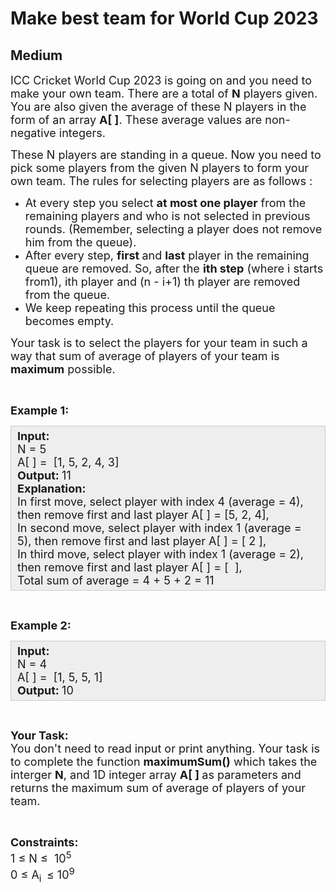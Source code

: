 # Make best team for World Cup 2023
## Medium
<div class="problems_problem_content__Xm_eO"><p><span style="font-size: 18px;">ICC Cricket World Cup 2023 is going on and you need to make your own team. There are a </span><span style="font-size: 18px;">total of <strong>N</strong> players given. You are also given the average of these N players in the form of an </span><span style="font-size: 18px;">array <strong>A[ ]</strong>. These average values are non-negative integers.</span></p>
<p><span style="font-size: 18px;">These N players are standing in a queue. Now you need to pick some players from the given N </span><span style="font-size: 18px;">players to form your own team. The rules for selecting players are as follows :</span></p>
<ul>
<li><span style="font-size: 18px;">At every step you select <strong>at most one player</strong> from the remaining players and who is not </span><span style="font-size: 18px;">selected in previous rounds. (Remember, selecting a player does not remove him from </span><span style="font-size: 18px;">the queue).</span></li>
<li><span style="font-size: 18px;">After every step, <strong>first </strong>and <strong>last</strong> player in the remaining queue are removed. So, after the </span><span style="font-size: 18px;"><strong>ith step</strong> (where i starts from1), ith player and (n - i+1) th player are removed from the </span><span style="font-size: 18px;">queue.</span></li>
<li><span style="font-size: 18px;">We keep repeating this process until the queue becomes empty.</span></li>
</ul>
<p><span style="font-size: 18px;">Your task is to select the players for your team in such a way that sum of average of players of </span><span style="font-size: 18px;">your team is <strong>maximum</strong> possible.</span></p>
<p>&nbsp;</p>
<p><span style="font-size: 18px;"><strong>Example 1:</strong></span></p>
<div style="--darkreader-inline-bgcolor: #222426; --darkreader-inline-bgimage: initial; --darkreader-inline-border-bottom: #3e4446; --darkreader-inline-border-left: #3e4446; --darkreader-inline-border-right: #3e4446; --darkreader-inline-border-top: #3e4446; background: #eeeeee; border: 1px solid #cccccc; padding: 5px 10px;"><span style="font-size: 18px;"><strong>Input:</strong><br>N = 5<br>A[ ] =&nbsp; [1, 5, 2, 4, 3]<br><strong>Output: </strong>11<br><strong>Explanation:</strong>&nbsp;<br>In first move, select player with index 4 (average = 4), then remove first and last player A[ ] = [5, 2, 4],&nbsp;<br>In second move, select player with index 1 (average = 5), then remove first and last player A[ ] = [ 2 ],<br>In third move, select player with index 1 (average = 2), then remove first and last player A[ ] = [&nbsp; ],<br>Total sum of average = 4 + 5 + 2 = 11</span></div>
<p>&nbsp;</p>
<p><span style="font-size: 18px;"><strong>Example 2:</strong></span></p>
<div style="--darkreader-inline-bgcolor: #222426; --darkreader-inline-bgimage: initial; --darkreader-inline-border-bottom: #3e4446; --darkreader-inline-border-left: #3e4446; --darkreader-inline-border-right: #3e4446; --darkreader-inline-border-top: #3e4446; background: #eeeeee; border: 1px solid #cccccc; padding: 5px 10px;"><strong style="font-size: 18px;">Input:</strong><br style="font-size: 18px;"><span style="font-size: 18px;">N = 4</span><br style="font-size: 18px;"><span style="font-size: 18px;">A[ ] =&nbsp; [1, 5, 5, 1]</span><br style="font-size: 18px;"><strong style="font-size: 18px;">Output:&nbsp;</strong><span style="font-size: 18px;">10</span></div>
<p>&nbsp;</p>
<p><span style="font-size: 18px;"><strong>Your Task:</strong><br>You don't need to read input or print anything. Your task is to complete the function <strong>maximumSum()</strong>&nbsp;which takes the interger&nbsp;<strong>N</strong>, and 1D integer array <strong>A[ ] </strong>as parameters and returns the maximum</span><span style="font-size: 18px;">&nbsp;sum of average of players of&nbsp;</span><span style="font-size: 18px;">your team</span><span style="font-size: 18px;">.</span></p>
<p>&nbsp;</p>
<p><span style="font-size: 18px;"><strong>Constraints:</strong><br>1 ≤ N ≤&nbsp; 10<sup>5&nbsp;</sup><br>0 ≤ A<sub>i&nbsp;&nbsp;</sub>≤ 10<sup>9</sup>&nbsp;</span></p></div>